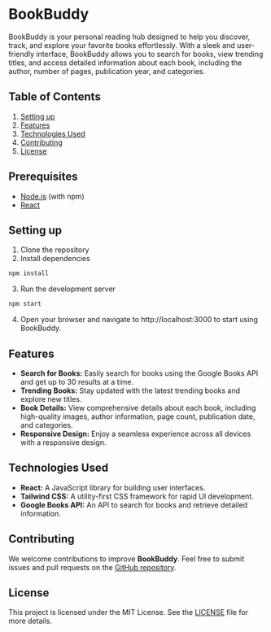# BookBuddy

BookBuddy is your personal reading hub designed to help you discover, track, and explore your favorite books effortlessly. With a sleek and user-friendly interface, BookBuddy allows you to search for books, view trending titles, and access detailed information about each book, including the author, number of pages, publication year, and categories.

## Table of Contents
1. [Setting up](#setting-up)
2. [Features](#features)
3. [Technologies Used](#technologies-used)
4. [Contributing](#contributing)
5. [License](#license)

## Prerequisites

- [Node.js](https://nodejs.org/) (with npm)
- [React](https://reactjs.org/)

## Setting up

1. Clone the repository
2. Install dependencies
```bash
npm install
```
3. Run the development server
```bash
npm start 
```
4. Open your browser and navigate to http://localhost:3000 to start using BookBuddy.

## Features
- **Search for Books:** Easily search for books using the Google Books API and get up to 30 results at a time.
- **Trending Books:** Stay updated with the latest trending books and explore new titles.
- **Book Details:** View comprehensive details about each book, including high-quality images, author information, page count, publication date, and categories.
- **Responsive Design:** Enjoy a seamless experience across all devices with a responsive design.

## Technologies Used
- **React:** A JavaScript library for building user interfaces.
- **Tailwind CSS:** A utility-first CSS framework for rapid UI development.
- **Google Books API:** An API to search for books and retrieve detailed information.

## Contributing
We welcome contributions to improve **BookBuddy**. Feel free to submit issues and pull requests on the [GitHub repository](#).

## License
This project is licensed under the MIT License. See the [LICENSE](LICENSE) file for more details.

